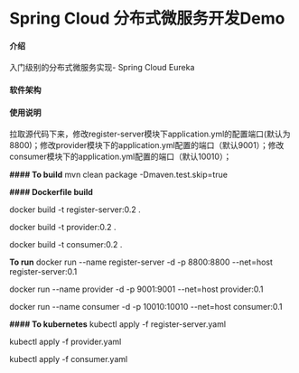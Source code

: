 # Spring Cloud 分布式微服务开发Demo

#### 介绍
入门级别的分布式微服务实现- Spring Cloud Eureka

#### 软件架构
#### 使用说明

拉取源代码下来，修改register-server模块下application.yml的配置端口(默认为8800)；修改provider模块下的application.yml配置的端口（默认9001）；修改consumer模块下的application.yml配置的端口（默认10010）；


 **#### To build** 
mvn clean package -Dmaven.test.skip=true

 **#### Dockerfile build** 

docker build -t register-server:0.2 .

docker build -t provider:0.2 .

docker build -t consumer:0.2 .

 **To run** 
docker run --name register-server -d -p 8800:8800 --net=host register-server:0.1

docker run --name provider -d -p 9001:9001 --net=host provider:0.1

docker run --name consumer -d -p 10010:10010 --net=host consumer:0.1



 **#### To kubernetes** 
kubectl apply -f register-server.yaml

kubectl apply -f provider.yaml

kubectl apply -f consumer.yaml
